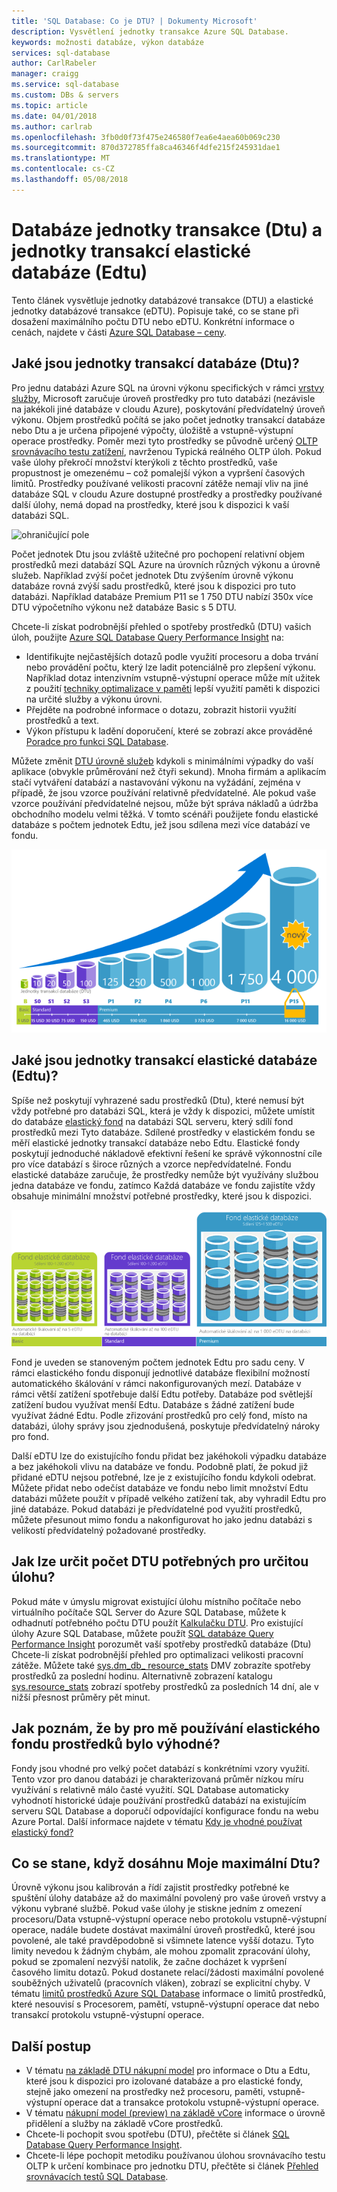 ```yaml
---
title: 'SQL Database: Co je DTU? | Dokumenty Microsoft'
description: Vysvětlení jednotky transakce Azure SQL Database.
keywords: možnosti databáze, výkon databáze
services: sql-database
author: CarlRabeler
manager: craigg
ms.service: sql-database
ms.custom: DBs & servers
ms.topic: article
ms.date: 04/01/2018
ms.author: carlrab
ms.openlocfilehash: 3fb0d0f73f475e246580f7ea6e4aea60b069c230
ms.sourcegitcommit: 870d372785ffa8ca46346f4dfe215f245931dae1
ms.translationtype: MT
ms.contentlocale: cs-CZ
ms.lasthandoff: 05/08/2018
---
```

# <a name="database-transaction-units-dtus-and-elastic-database-transaction-units-edtus"></a>Databáze jednotky transakce (Dtu) a jednotky transakcí elastické databáze (Edtu)
Tento článek vysvětluje jednotky databázové transakce (DTU) a elastické jednotky databázové transakce (eDTU). Popisuje také, co se stane při dosažení maximálního počtu DTU nebo eDTU. Konkrétní informace o cenách, najdete v části [Azure SQL Database – ceny](https://azure.microsoft.com/pricing/details/sql-database/single/).

## <a name="what-are-database-transaction-units-dtus"></a>Jaké jsou jednotky transakcí databáze (Dtu)?
Pro jednu databázi Azure SQL na úrovni výkonu specifických v rámci [vrstvy služby](sql-database-single-database-resources.md), Microsoft zaručuje úroveň prostředky pro tuto databázi (nezávisle na jakékoli jiné databáze v cloudu Azure), poskytování předvídatelný úroveň výkonu. Objem prostředků počítá se jako počet jednotky transakcí databáze nebo Dtu a je určena připojené výpočty, úložiště a vstupně-výstupní operace prostředky. Poměr mezi tyto prostředky se původně určený [OLTP srovnávacího testu zatížení](sql-database-benchmark-overview.md), navrženou Typická reálného OLTP úloh. Pokud vaše úlohy překročí množství kterýkoli z těchto prostředků, vaše propustnost je omezenému – což pomalejší výkon a vypršení časových limitů. Prostředky používané velikosti pracovní zátěže nemají vliv na jiné databáze SQL v cloudu Azure dostupné prostředky a prostředky používané další úlohy, nemá dopad na prostředky, které jsou k dispozici k vaší databázi SQL.

![ohraničující pole](./media/sql-database-what-is-a-dtu/bounding-box.png)

Počet jednotek Dtu jsou zvláště užitečné pro pochopení relativní objem prostředků mezi databází SQL Azure na úrovních různých výkonu a úrovně služeb. Například zvýší počet jednotek Dtu zvýšením úrovně výkonu databáze rovná zvýší sadu prostředků, které jsou k dispozici pro tuto databázi. Například databáze Premium P11 se 1 750 DTU nabízí 350x více DTU výpočetního výkonu než databáze Basic s 5 DTU.  

Chcete-li získat podrobnější přehled o spotřeby prostředků (DTU) vašich úloh, použijte [Azure SQL Database Query Performance Insight](sql-database-query-performance.md) na:

- Identifikujte nejčastějších dotazů podle využití procesoru a doba trvání nebo provádění počtu, který lze ladit potenciálně pro zlepšení výkonu. Například dotaz intenzivním vstupně-výstupní operace může mít užitek z použití [techniky optimalizace v paměti](sql-database-in-memory.md) lepší využití paměti k dispozici na určité služby a výkonu úrovni.
- Přejděte na podrobné informace o dotazu, zobrazit historii využití prostředků a text.
- Výkon přístupu k ladění doporučení, které se zobrazí akce prováděné [Poradce pro funkci SQL Database](sql-database-advisor.md).

Můžete změnit [DTU úrovně služeb](sql-database-service-tiers-dtu.md) kdykoli s minimálními výpadky do vaší aplikace (obvykle průměrování než čtyři sekund). Mnoha firmám a aplikacím stačí vytváření databází a nastavování výkonu na vyžádání, zejména v případě, že jsou vzorce používání relativně předvídatelné. Ale pokud vaše vzorce používání předvídatelné nejsou, může být správa nákladů a údržba obchodního modelu velmi těžká. V tomto scénáři použijete fondu elastické databáze s počtem jednotek Edtu, jež jsou sdílena mezi více databází ve fondu.

![Úvod do služby SQL Database: DTU izolované databáze podle úrovní](./media/sql-database-what-is-a-dtu/single_db_dtus.png)

## <a name="what-are-elastic-database-transaction-units-edtus"></a>Jaké jsou jednotky transakcí elastické databáze (Edtu)?
Spíše než poskytují vyhrazené sadu prostředků (Dtu), které nemusí být vždy potřebné pro databázi SQL, která je vždy k dispozici, můžete umístit do databáze [elastický fond](sql-database-elastic-pool.md) na databázi SQL serveru, který sdílí fond prostředků mezi Tyto databáze. Sdílené prostředky v elastickém fondu se měří elastické jednotky transakcí databáze nebo Edtu. Elastické fondy poskytují jednoduché nákladově efektivní řešení ke správě výkonnostní cíle pro více databází s široce různých a vzorce nepředvídatelné. Fondu elastické databáze zaručuje, že prostředky nemůže být využívány službou jedna databáze ve fondu, zatímco Každá databáze ve fondu zajistíte vždy obsahuje minimální množství potřebné prostředky, které jsou k dispozici. 

![Úvod do služby SQL Database: eDTU podle vrstvy a úrovně](./media/sql-database-what-is-a-dtu/sqldb_elastic_pools.png)

Fond je uveden se stanoveným počtem jednotek Edtu pro sadu ceny. V rámci elastického fondu disponují jednotlivé databáze flexibilní možností automatického škálování v rámci nakonfigurovaných mezí. Databáze v rámci větší zatížení spotřebuje další Edtu potřeby. Databáze pod světlejší zatížení budou využívat menší Edtu. Databáze s žádné zatížení bude využívat žádné Edtu. Podle zřizování prostředků pro celý fond, místo na databázi, úlohy správy jsou zjednodušená, poskytuje předvídatelný nároky pro fond.

Další eDTU lze do existujícího fondu přidat bez jakéhokoli výpadku databáze a bez jakéhokoli vlivu na databáze ve fondu. Podobně platí, že pokud již přidané eDTU nejsou potřebné, lze je z existujícího fondu kdykoli odebrat. Můžete přidat nebo odečíst databáze ve fondu nebo limit množství Edtu databázi můžete použít v případě velkého zatížení tak, aby vyhradil Edtu pro jiné databáze. Pokud databázi je předvídatelné pod využití prostředků, můžete přesunout mimo fondu a nakonfigurovat ho jako jednu databázi s velikostí předvídatelný požadované prostředky.

## <a name="how-can-i-determine-the-number-of-dtus-needed-by-my-workload"></a>Jak lze určit počet DTU potřebných pro určitou úlohu?
Pokud máte v úmyslu migrovat existující úlohu místního počítače nebo virtuálního počítače SQL Server do Azure SQL Database, můžete k odhadnutí potřebného počtu DTU použít [Kalkulačku DTU](http://dtucalculator.azurewebsites.net/). Pro existující úlohy Azure SQL Database, můžete použít [SQL databáze Query Performance Insight](sql-database-query-performance.md) porozumět vaší spotřeby prostředků databáze (Dtu) Chcete-li získat podrobnější přehled pro optimalizaci velikosti pracovní zátěže. Můžete také [sys.dm_db_ resource_stats](https://msdn.microsoft.com/library/dn800981.aspx) DMV zobrazíte spotřeby prostředků za poslední hodinu. Alternativně zobrazení katalogu [sys.resource_stats](http://msdn.microsoft.com/library/dn269979.aspx) zobrazí spotřeby prostředků za posledních 14 dní, ale v nižší přesnost průměry pět minut.

## <a name="how-do-i-know-if-i-could-benefit-from-an-elastic-pool-of-resources"></a>Jak poznám, že by pro mě používání elastického fondu prostředků bylo výhodné?
Fondy jsou vhodné pro velký počet databází s konkrétními vzory využití. Tento vzor pro danou databázi je charakterizovaná průměr nízkou míru využívání s relativně málo časté využití. SQL Database automaticky vyhodnotí historické údaje používání prostředků databází na existujícím serveru SQL Database a doporučí odpovídající konfigurace fondu na webu Azure Portal. Další informace najdete v tématu [Kdy je vhodné používat elastický fond?](sql-database-elastic-pool.md)

## <a name="what-happens-when-i-hit-my-maximum-dtus"></a>Co se stane, když dosáhnu Moje maximální Dtu?
Úrovně výkonu jsou kalibrován a řídí zajistit prostředky potřebné ke spuštění úlohy databáze až do maximální povolený pro vaše úroveň vrstvy a výkonu vybrané službě. Pokud vaše úlohy je stiskne jedním z omezení procesoru/Data vstupně-výstupní operace nebo protokolu vstupně-výstupní operace, nadále budete dostávat maximální úroveň prostředků, které jsou povolené, ale také pravděpodobně si všimnete latence vyšší dotazu. Tyto limity nevedou k žádným chybám, ale mohou zpomalit zpracování úlohy, pokud se zpomalení nezvýší natolik, že začne docházet k vypršení časového limitu dotazů. Pokud dostanete relací/žádosti maximální povolené souběžných uživatelů (pracovních vláken), zobrazí se explicitní chyby. V tématu [limitů prostředků Azure SQL Database]( sql-database-dtu-resource-limits.md#what-happens-when-database-and-elastic-pool-resource-limits-are-reached) informace o limitů prostředků, které nesouvisí s Procesorem, pamětí, vstupně-výstupní operace dat nebo transakcí protokolu vstupně-výstupní operace.

## <a name="next-steps"></a>Další postup
* V tématu [na základě DTU nákupní model](sql-database-service-tiers-dtu.md) pro informace o Dtu a Edtu, které jsou k dispozici pro izolované databáze a pro elastické fondy, stejně jako omezení na prostředky než procesoru, paměti, vstupně-výstupní operace dat a transakce protokolu vstupně-výstupní operace.
* V tématu [nákupní model (preview) na základě vCore](sql-database-service-tiers-vcore.md) informace o úrovně přidělení a služby na základě vCore prostředků. 
* Chcete-li pochopit svou spotřebu (DTU), přečtěte si článek [SQL Database Query Performance Insight](sql-database-query-performance.md).
* Chcete-li lépe pochopit metodiku používanou úlohou srovnávacího testu OLTP k určení kombinace pro jednotku DTU, přečtěte si článek [Přehled srovnávacích testů SQL Database](sql-database-benchmark-overview.md).

